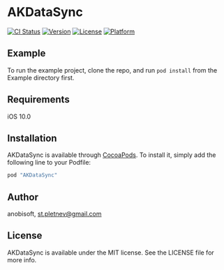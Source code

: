 # AKDataSync

[![CI Status](http://img.shields.io/travis/anobisoft/AKDataSync.svg?style=flat)](https://travis-ci.org/Anobisoft/AKDataSync)
[![Version](https://img.shields.io/cocoapods/v/AKDataSync.svg?style=flat)](http://cocoapods.org/pods/AKDataSync)
[![License](https://img.shields.io/cocoapods/l/AKDataSync.svg?style=flat)](http://cocoapods.org/pods/AKDataSync)
[![Platform](https://img.shields.io/cocoapods/p/AKDataSync.svg?style=flat)](http://cocoapods.org/pods/AKDataSync)

## Example

To run the example project, clone the repo, and run `pod install` from the Example directory first.

## Requirements

iOS 10.0

## Installation

AKDataSync is available through [CocoaPods](http://cocoapods.org). To install
it, simply add the following line to your Podfile:

```ruby
pod "AKDataSync"
```

## Author

anobisoft, st.pletnev@gmail.com

## License

AKDataSync is available under the MIT license. See the LICENSE file for more info.

